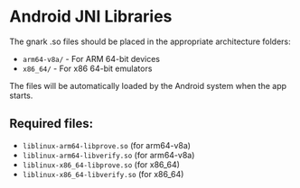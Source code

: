# Android JNI Libraries

The gnark .so files should be placed in the appropriate architecture folders:

- `arm64-v8a/` - For ARM 64-bit devices
- `x86_64/` - For x86 64-bit emulators

The files will be automatically loaded by the Android system when the app starts.

## Required files:
- `liblinux-arm64-libprove.so` (for arm64-v8a)
- `liblinux-arm64-libverify.so` (for arm64-v8a)
- `liblinux-x86_64-libprove.so` (for x86_64)
- `liblinux-x86_64-libverify.so` (for x86_64) 